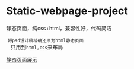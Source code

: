 # Static-webpage-project
静态页面，纯css+html，兼容性好，代码简洁

 ``将psd设计稿精确还原为html静态页面``<br>
    只用到``html,css``来布局<br>

 [静态页面展示](https://cyanar.github.io/Static-webpage-project/index.html)